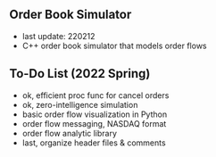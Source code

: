 ## Order Book Simulator

* last update: 220212
* C++ order book simulator that models order flows

## To-Do List (2022 Spring)

* ok, efficient proc func for cancel orders
* ok, zero-intelligence simulation
* basic order flow visualization in Python
* order flow messaging, NASDAQ format
* order flow analytic library
* last, organize header files & comments
